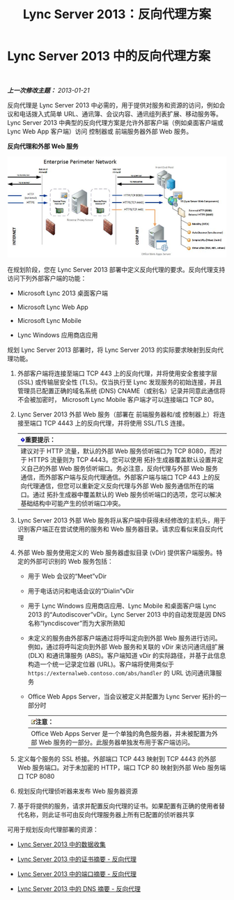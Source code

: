 ﻿---
title: Lync Server 2013：反向代理方案
TOCTitle: 反向代理方案
ms:assetid: 13108f59-a660-4ff1-8404-079d1cb646f2
ms:mtpsurl: https://technet.microsoft.com/zh-cn/library/JJ204691(v=OCS.15)
ms:contentKeyID: 49312072
ms.date: 05/19/2016
mtps_version: v=OCS.15
ms.translationtype: HT
---

# Lync Server 2013 中的反向代理方案

 

_**上一次修改主题：** 2013-01-21_

反向代理是 Lync Server 2013 中必需的，用于提供对服务和资源的访问，例如会议和电话拨入式简单 URL、通讯簿、会议内容、通讯组列表扩展、移动服务等。 Lync Server 2013 中典型的反向代理方案是允许外部客户端（例如桌面客户端或 Lync Web App 客户端）访问 控制器或 前端服务器外部 Web 服务。

**反向代理和外部 Web 服务**

![反向代理和外部 Web 服务](images/JJ204932.13142405-d5c9-45b7-a8b7-a8c89f09c97c(OCS.15).jpg "反向代理和外部 Web 服务")

在规划阶段，您在 Lync Server 2013 部署中定义反向代理的要求。反向代理支持访问下列外部客户端的功能：

  - Microsoft Lync 2013 桌面客户端

  - Microsoft Lync Web App

  - Microsoft Lync Mobile

  - Lync Windows 应用商店应用

规划 Lync Server 2013 部署时，将 Lync Server 2013 的实际要求映射到反向代理功能。

1.  外部客户端将连接至端口 TCP 443 上的反向代理，并将使用安全套接字层 (SSL) 或传输层安全性 (TLS)。仅当执行至 Lync 发现服务的初始连接，并且管理员已配置正确的域名系统 (DNS) CNAME（或别名）记录并同意此通信将不会被加密时， Microsoft Lync Mobile 客户端才可以连接端口 TCP 80。

2.  Lync Server 2013 外部 Web 服务（部署在 前端服务器和/或 控制器上）将连接至端口 TCP 4443 上的反向代理，并将使用 SSL/TLS 连接。
    
    <table>
    <thead>
    <tr class="header">
    <th><img src="images/Gg398794.important(OCS.15).gif" title="important" alt="important" />重要提示：</th>
    </tr>
    </thead>
    <tbody>
    <tr class="odd">
    <td>建议对于 HTTP 流量，默认的外部 Web 服务侦听端口为 TCP 8080，而对于 HTTPS 流量则为 TCP 4443。您可以使用 拓扑生成器覆盖默认设置并定义自己的外部 Web 服务侦听端口。务必注意，反向代理与外部 Web 服务通信，而外部客户端与反向代理通信。外部客户端与端口 TCP 443 上的反向代理通信，但您可以重新定义反向代理与外部 Web 服务通信所在的端口。通过 拓扑生成器中覆盖默认的 Web 服务侦听端口的选项，您可以解决基础结构中可能产生的侦听端口冲突。</td>
    </tr>
    </tbody>
    </table>


3.  Lync Server 2013 外部 Web 服务将从客户端中获得未经修改的主机头，用于识别客户端正在尝试使用的服务和 Web 服务器目录。请求应看似来自反向代理

4.  外部 Web 服务使用定义的 Web 服务器虚拟目录 (vDir) 提供客户端服务。特定的外部可识别的 Web 服务包括：
    
      - 用于 Web 会议的“Meet”vDir
    
      - 用于电话访问和电话会议的“Dialin”vDir
    
      - 用于 Lync Windows 应用商店应用、Lync Mobile 和桌面客户端 Lync 2013 的“Autodiscover”vDir。Lync Server 2013 中的自动发现是因 DNS 名称“lyncdiscover”而为大家所熟知
    
      - 未定义的服务由外部客户端通过将呼叫定向到外部 Web 服务进行访问。例如，通过将呼叫定向到外部 Web 服务和关联的 vDir 来访问通讯组扩展 (DLX) 和通讯簿服务 (ABS)。客户端知道 vDir 的实际路径，并基于此信息构造一个统一记录定位器 (URL)。客户端将使用类似于 `https://externalweb.contoso.com/abs/handler` 的 URL 访问通讯簿服务
    
      - Office Web Apps Server，当会议被定义并配置为 Lync Server 拓扑的一部分时
        
        <table>
        <thead>
        <tr class="header">
        <th><img src="images/Dn783119.note(OCS.15).gif" title="note" alt="note" />注意：</th>
        </tr>
        </thead>
        <tbody>
        <tr class="odd">
        <td>Office Web Apps Server 是一个单独的角色服务器，并未被配置为外部 Web 服务的一部分。此服务器单独发布用于客户端访问。</td>
        </tr>
        </tbody>
        </table>


5.  定义每个服务的 SSL 桥接。外部端口 TCP 443 映射到 TCP 4443 的外部 Web 服务端口。对于未加密的 HTTP，端口 TCP 80 映射到外部 Web 服务端口 TCP 8080

6.  规划反向代理侦听器来发布 Web 服务器资源

7.  基于将提供的服务，请求并配置反向代理的证书。如果配置有正确的使用者替代名称，则此证书可由反向代理服务器上所有已配置的侦听器共享

可用于规划反向代理部署的资源：

  - [Lync Server 2013 中的数据收集](lync-server-2013-data-collection.md)

  - [Lync Server 2013 中的证书摘要 - 反向代理](lync-server-2013-certificate-summary-reverse-proxy.md)

  - [Lync Server 2013 中的端口摘要 - 反向代理](lync-server-2013-port-summary-reverse-proxy.md)

  - [Lync Server 2013 中的 DNS 摘要 - 反向代理](lync-server-2013-dns-summary-reverse-proxy.md)

